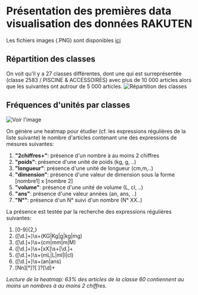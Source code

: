 # Présentation des premières data visualisation des données RAKUTEN

Les fichiers images (.PNG) sont disponibles [ici](https://github.com/JulienJ-44/rakuteam/tree/main/Pictures)

## Répartition des classes
On voit qu'il y a 27 classes différentes, dont une qui est surreprésentée (classe 2583 / PISCINE & ACCESSOIRES) avec plus de 10 000 articles alors que les suivantes ont autrour de 5 000 articles.
![Répartition des classes](https://github.com/JulienJ-44/rakuteam/blob/main/Pictures/Nb%20articles%20par%20classe.png)

## Fréquences d'unités par classes
![Voir l'image](https://github.com/JulienJ-44/rakuteam/blob/main/Pictures/Frequence_unites_par_classe.png)

On génère une heatmap pour étudier (cf. les expressions régulières de la liste suivante) le nombre d'articles contenant une des expressions de mesures suivantes:
1. **"2chiffres+"**: présence d'un nombre à au moins 2 chiffres
1. **"poids"**: présence d'une unité de poids (kg, g, ..)
1. **"longueur"**: présence d'une unité de longueur (cm,m,..)
1. **"dimension"**: présence d'une valeur de dimension sous la forme [nombre1] x [nombre 2]
1. **"volume"**: présence d'une unité de volume (L, cl, ..)
1. **"ans"**: présence d'une valeur années (an, ans, ..)
1. **"N°"**: présence d'un N° suivi d'un nombre (N° XX..)

La présence est testée par la recherche des expressions régulières suivantes:
1. [0-9]{2,}
1. ([\d.]+)\s+(KG|Kg|g|kg|mg)
1. ([\d.]+)\s+(cm|mm|m|M)
1. ([\d.]+)\s+[xX]\s+[\d.]+
1. ([\d.]+)\s+(mL|L|ml|l|cl)
1. ([\d.]+)\s+(an|ans)
1. [Nn][°]?[ ]?[\d]+

*Lecture de la heatmap: 63% des articles de la classe 60 contiennent au moins un nombres à au moins 2 chiffres.*
